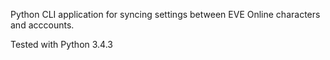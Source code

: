 Python CLI application for syncing settings between EVE Online characters and acccounts.

Tested with Python 3.4.3